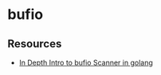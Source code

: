 # bufio

## Resources

* [In Depth Intro to bufio Scanner in golang](https://medium.com/golangspec/in-depth-introduction-to-bufio-scanner-in-golang-55483bb689b4)